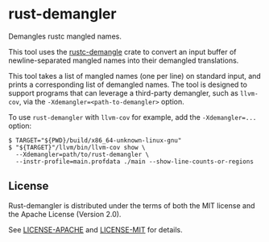 # rust-demangler

Demangles rustc mangled names.

This tool uses the [rustc-demangle](https://crates.io/crates/rustc-demangle)
crate to convert an input buffer of newline-separated mangled names into their
demangled translations.

This tool takes a list of mangled names (one per line) on standard input, and
prints a corresponding list of demangled names. The tool is designed to support
programs that can leverage a third-party demangler, such as `llvm-cov`, via the
`-Xdemangler=<path-to-demangler>` option.

To use `rust-demangler` with `llvm-cov` for example, add the `-Xdemangler=...`
option:

```shell
$ TARGET="${PWD}/build/x86_64-unknown-linux-gnu"
$ "${TARGET}"/llvm/bin/llvm-cov show \
  --Xdemangler=path/to/rust-demangler \
  --instr-profile=main.profdata ./main --show-line-counts-or-regions
```

## License

Rust-demangler is distributed under the terms of both the MIT license and the
Apache License (Version 2.0).

See [LICENSE-APACHE](/LICENSE-APACHE) and [LICENSE-MIT](/LICENSE-MIT) for details.

